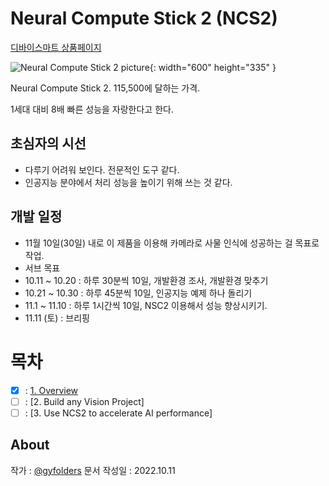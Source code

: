 # Neural Compute Stick 2 (NCS2)

[디바이스마트 상품페이지](https://www.devicemart.co.kr/goods/view?no=12495781)

![Neural Compute Stick 2 picture](https://www.cnet.com/a/img/resize/9cfa4259d075cbd9b3e59a72b23e9adba89b2c34/hub/2018/11/10/9e1c01ce-349b-4da4-ba19-d8f75884437b/intel-neural-compute-stick-2.jpg?auto=webp&fit=crop&height=675&width=1200){: width="600" height="335" }

Neural Compute Stick 2. 115,500에 달하는 가격.

1세대 대비 8배 빠른 성능을 자랑한다고 한다.

## 초심자의 시선

- 다루기 어려워 보인다. 전문적인 도구 같다.
- 인공지능 분야에서 처리 성능을 높이기 위해 쓰는 것 같다.



## 개발 일정

 - 11월 10일(30일) 내로 이 제품을 이용해 카메라로 사물 인식에 성공하는 걸 목표로 작업.
 - 서브 목표
 - 10.11 ~ 10.20 : 하루 30분씩 10일, 개발환경 조사, 개발환경 맞추기
 - 10.21 ~ 10.30 : 하루 45분씩 10일, 인공지능 예제 하나 돌리기
 - 11.1 ~ 11.10  : 하루 1시간씩 10일, NSC2 이용해서 성능 향상시키기.
 - 11.11 (토)    : 브리핑
 
# 목차
 
- [x] : [1. Overview](https://github.com/gyfolder/Neural-Compute-Chip-2/tree/main/1.%20Overview#1-overview)
- [ ] : [2. Build any Vision Project]
- [ ] : [3. Use NCS2 to accelerate AI performance]

## About

작가 : [@gyfolders](https://github.com/gyfolders)
문서 작성일 : 2022.10.11